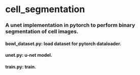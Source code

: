 # cell_segmentation

### A unet implementation in pytorch to perform binary segmentation of cell images.

#### bowl_dataset.py: load dataset for pytorch dataloader.

#### unet.py: u-net model.

#### train.py: train.
